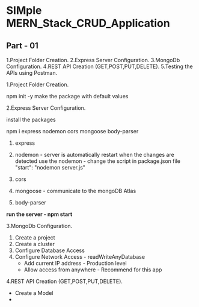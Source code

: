 # SIMple MERN_Stack_CRUD_Application

## Part - 01

1.Project Folder Creation.
2.Express Server Configuration.
3.MongoDb Configuration.
4.REST API Creation (GET,POST,PUT,DELETE).
5.Testing the APIs using Postman.

1.Project Folder Creation.

npm init -y make the package with default values

2.Express Server Configuration.

install the packages

npm i express nodemon cors mongoose body-parser

1. express
2. nodemon - server is automatically restart when the changes are detected
   use the nodemon - change the script in package.json file
   "start": "nodemon server.js"

3. cors
4. mongoose - communicate to the mongoDB Atlas
5. body-parser

**run the server - npm start**

3.MongoDb Configuration.

1. Create a project
2. Create a cluster
3. Configure Database Access
4. Configure Network Access - readWriteAnyDatabase
   - Add current IP address - Production level
   - Allow access from anywhere - Recommend for this app

4.REST API Creation (GET,POST,PUT,DELETE).

- Create a Model
-
